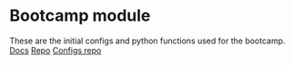 # Bootcamp module

These are the initial configs and python functions used for the bootcamp.
[Docs](https://docs.cdf-bootcamp.cogniteapp.com/)
[Repo](https://github.com/cognitedata/cognite-data-fusion-bootcamp)
[Configs repo](https://github.com/cognitedata/bootcamp-toolkit-config)
